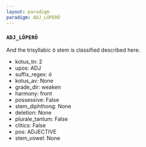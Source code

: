 ```yaml
---
layout: paradigm
paradigm: ADJ_LÖPERÖ
---
```

### ` ADJ_LÖPERÖ `

And the trisyllabic ö stem is classified described here.
* kotus_tn: 2
* upos: ADJ
* suffix_regex: ö
* kotus_av: None
* grade_dir: weaken
* harmony: front
* possessive: False
* stem_diphthong: None
* deletion: None
* plurale_tantum: False
* clitics: False
* pos: ADJECTIVE
* stem_vowel: None
